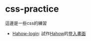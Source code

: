 # css-practice

這邊是一些css的練習

* [Hahow-login](https://jijigo.github.io/css-practice/hahow-login/): 試作[Hahow](https://hahow.in/)的[登入畫面](https://hahow.in/auth/login)
